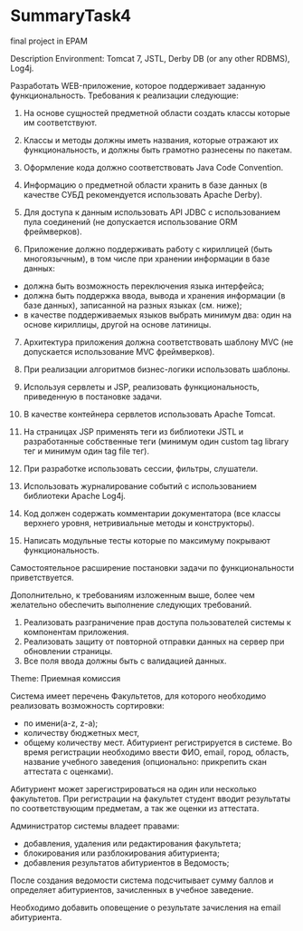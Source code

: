 # SummaryTask4
final project in EPAM

Description
Environment: Tomcat 7, JSTL, Derby DB (or any other RDBMS), Log4j.

Разработать WEB-приложение, которое поддерживает заданную функциональность.
Требования к реализации следующие:

1. На основе сущностей предметной области создать классы которые им соответствуют.

2. Классы и методы должны иметь названия, которые отражают их функциональность, и должны быть грамотно разнесены по пакетам.

3. Оформление кода должно соответствовать Java Code Convention.

4. Информацию о предметной области хранить в базе данных (в качестве СУБД рекомендуется использовать Apache Derby).

5. Для доступа к данным использовать API JDBC с использованием пула соединений (не допускается использование ORM фреймверков).

6. Приложение должно поддерживать работу с кириллицей (быть многоязычным), в том числе при хранении информации в базе данных:

- должна быть возможность переключения языка интерфейса;
- должна быть поддержка ввода, вывода и хранения информации (в базе данных), записанной на разных языках (см. ниже);
- в качестве поддерживаемых языков выбрать минимум два: один на основе кириллицы, другой на основе латиницы.

7. Архитектура приложения должна соответствовать шаблону MVC (не допускается использование MVC фреймверков).

8. При реализации алгоритмов бизнес-логики использовать шаблоны.

9. Используя сервлеты и JSP, реализовать функциональность, приведенную в постановке задачи.

10. В качестве контейнера сервлетов использовать Apache Tomcat.

11. На страницах JSP применять теги из библиотеки JSTL и разработанные собственные теги (минимум один custom tag library тег и минимум один tag file тег).

12. При разработке использовать сессии, фильтры, слушатели.

13. Использовать журналирование событий с использованием библиотеки Apache Log4j.

14. Код должен содержать комментарии документатора (все классы верхнего уровня, нетривиальные методы и конструкторы).

15. Написать модульные тесты которые по максимуму покрывают функциональность.

Самостоятельное расширение постановки задачи по функциональности приветствуется.

Дополнительно, к требованиям изложенным выше, более чем желательно обеспечить выполнение следующих требований.

1. Реализовать разграничение прав доступа пользователей системы к компонентам приложения.
2. Реализовать защиту от повторной отправки данных на сервер при обновлении страницы.
3. Все поля ввода должны быть с валидацией данных.

Theme: Приемная комиссия

Система имеет перечень Факультетов, для которого необходимо реализовать возможность сортировки:

- по имени(a-z, z-a);
- количеству бюджетных мест,
- общему количеству мест.
Абитуриент регистрируется в системе. Во время регистрации необходимо ввести ФИО, email, город, область, название учебного заведения (опционально: прикрепить скан аттестата с оценками).

Абитуриент может зарегистрироваться на один или несколько факультетов. При регистрации на факультет студент вводит результаты по соответствующим предметам, а так же оценки из аттестата.

Администратор системы владеет правами:

- добавления, удаления или редактирования факультета;
- блокирования или разблокирования абитуриента;
- добавления результатов абитуриентов в Ведомость;

После создания ведомости система подсчитывает сумму баллов и определяет абитуриентов, зачисленных в учебное заведение.

Необходимо добавить оповещение о результате зачисления на email абитуриента.
